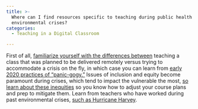 ```yaml
---
title: >-
  Where can I find resources specific to teaching during public health or
  environmental crises?
categories:
  - Teaching in a Digital Classroom

---
```

First of all, [familiarize yourself with the differences between](https://www.google.com/url?q=https://er.educause.edu/articles/2020/3/the-difference-between-emergency-remote-teaching-and-online-learning&sa=D&source=editors&ust=1649984699494257&usg=AOvVaw3HhKUr80SJgSXNC1nWVIe8) teaching a class that was planned to be delivered remotely versus trying to accommodate a crisis on the fly, in which case you can learn from [early 2020 practices of “panic-gogy.”](https://www.google.com/url?q=https://www.npr.org/2020/03/19/817885991/panic-gogy-teaching-online-classes-during-the-coronavirus-pandemic&sa=D&source=editors&ust=1649984699494677&usg=AOvVaw1DIOaWe3kuDKSNCkHJm9e2) Issues of inclusion and equity become paramount during crises, which tend to impact the vulnerable the most, [so learn about these inequities](https://www.google.com/url?q=https://www.oecd.org/coronavirus/policy-responses/the-impact-of-covid-19-on-student-equity-and-inclusion-supporting-vulnerable-students-during-school-closures-and-school-re-openings-d593b5c8/&sa=D&source=editors&ust=1649984699495185&usg=AOvVaw3AP6kbaBK5sUS8Z3GLClrp) so you know how to adjust your course plans and prep to mitigate them. Learn from teachers who have worked during past environmental crises, [such as Hurricane Harvey](https://www.google.com/url?q=https://www.higheredtoday.org/2020/04/20/supporting-college-students-public-health-crisis-lessons-learned-hurricane-harvey/&sa=D&source=editors&ust=1649984699495565&usg=AOvVaw3zdgvy5kpgSq2tMMl7nfSP).